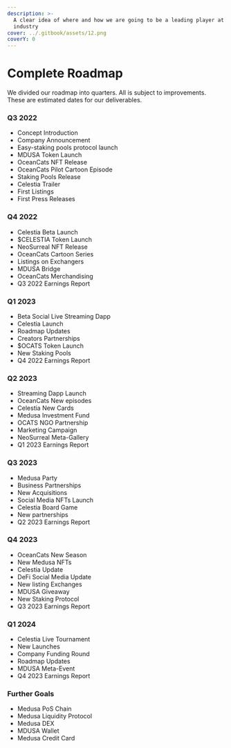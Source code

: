 ```yaml
---
description: >-
  A clear idea of where and how we are going to be a leading player at the DeFi
  industry
cover: ../.gitbook/assets/12.png
coverY: 0
---
```


# Complete Roadmap

We divided our roadmap into quarters. All is subject to improvements. These are estimated dates for our deliverables.

### Q3 2022

* Concept Introduction
* &#x20;Company Announcement
* &#x20;Easy-staking pools protocol launch
* &#x20;MDUSA Token Launch
* &#x20;OceanCats NFT Release
* &#x20;OceanCats Pilot Cartoon Episode
* &#x20;Staking Pools Release
* &#x20;Celestia Trailer
* &#x20;First Listings
* &#x20;First Press Releases

### Q4 2022

* Celestia Beta Launch
* $CELESTIA Token Launch&#x20;
* NeoSurreal NFT Release
* OceanCats Cartoon Series
* Listings on Exchangers
* MDUSA Bridge
* OceanCats Merchandising
* Q3 2022 Earnings Report



### Q1 2023

* Beta Social Live Streaming Dapp
* Celestia Launch
* Roadmap Updates
* Creators Partnerships
* $OCATS Token Launch
* New Staking Pools
* Q4 2022 Earnings Report

### Q2 2023

* Streaming Dapp Launch
* OceanCats New episodes
* Celestia New Cards
* Medusa Investment Fund
* OCATS NGO Partnership
* Marketing Campaign
* NeoSurreal Meta-Gallery
* Q1 2023 Earnings Report

### Q3 2023

* Medusa Party
* Business Partnerships
* New Acquisitions
* Social Media NFTs Launch
* Celestia Board Game
* New partnerships
* Q2 2023 Earnings Report

### Q4 2023

* OceanCats New Season
* New Medusa NFTs
* Celestia Update
* DeFi Social Media Update
* New listing Exchanges
* MDUSA Giveaway
* New Staking Protocol
* Q3 2023 Earnings Report

### Q1 2024

* Celestia Live Tournament
* New Launches
* Company Funding Round
* Roadmap Updates
* MDUSA Meta-Event
* Q4 2023 Earnings Report

### Further Goals

* Medusa PoS Chain
* Medusa Liquidity Protocol
* Medusa DEX
* MDUSA Wallet
* Medusa Credit Card

